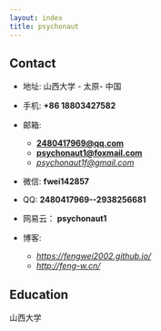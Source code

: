 ```yaml
---
layout: index
title: psychonaut
---
```

## Contact

- 地址: 山西大学 - 太原- 中国
- 手机: **+86 18803427582**
- 邮箱:
  - **2480417969@qq.com**
  - **psychonaut1@foxmail.com**
  - *psychonaut1f@gmail.com*
- 微信: **fwei142857**
- QQ: **2480417969--2938256681**

- 网易云：
**psychonaut1**
- 博客: 
  - *<https://fengwei2002.github.io/>*
  - *<http://feng-w.cn/>*


## Education

山西大学
